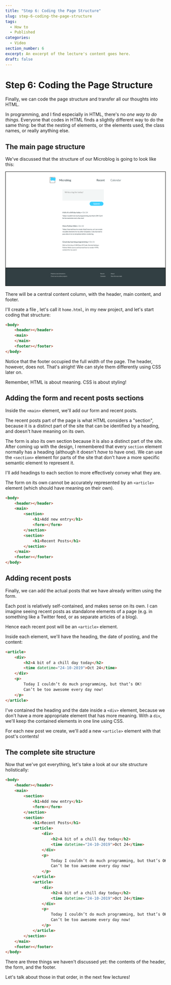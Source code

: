 ```yaml
---
title: "Step 6: Coding the Page Structure"
slug: step-6-coding-the-page-structure
tags:
  - How to
  - Published
categories:
  - Video
section_number: 6
excerpt: An excerpt of the lecture's content goes here.
draft: false
---
```


# Step 6: Coding the Page Structure

Finally, we can code the page structure and transfer all our thoughts into HTML.

In programming, and I find especially in HTML, there's no _one way to do things_. Everyone that codes in HTML finds a slightly different way to do the same thing: be that the nesting of elements, or the elements used, the class names, or really anything else.

## The main page structure

We've discussed that the structure of our Microblog is going to look like this:

![Final design of the microblog project](./assets/microblog-final-design.png)

There will be a central content column, with the header, main content, and footer.

I'll create a file , let's call it `home.html`, in my new project, and let's start coding that structure:

```html
<body>
    <header></header>
    <main>
    </main>
    <footer></footer>
</body>
```

Notice that the footer occupied the full width of the page. The header, however, does not. That's alright! We can style them differently using CSS later on.

Remember, HTML is about meaning. CSS is about styling!

## Adding the form and recent posts sections

Inside the `<main>` element, we'll add our form and recent posts.

The recent posts part of the page is what HTML considers a "section", because it is a distinct part of the site that can be identified by a heading, and doesn't have meaning on its own.

The form is also its own section because it is also a distinct part of the site. After coming up with the design, I remembered that every `section` element normally has a heading (although it doesn't _have_ to have one). We can use the `<section>` element for parts of the site that don't have a more specific semantic element to represent it.

I'll add headings to each section to more effectively convey what they are.

The form on its own cannot be accurately represented by an `<article>` element (which should have meaning on their own).

```html
<body>
    <header></header>
    <main>
        <section>
            <h1>Add new entry</h1>
            <form></form>
        </section>
        <section>
            <h1>Recent Posts</h1>
        </section>
    </main>
    <footer></footer>
</body>
```

## Adding recent posts

Finally, we can add the actual posts that we have already written using the form.

Each post is relatively self-contained, and makes sense on its own. I can imagine seeing recent posts as standalone elements of a page (e.g. in something like a Twitter feed, or as separate articles of a blog).

Hence each recent post will be an `<article>` element.

Inside each element, we'll have the heading, the date of posting, and the content:

```html
<article>
    <div>
        <h2>A bit of a chill day today</h2>
        <time datetime="24-10-2019">Oct 24</time>
    </div>
    <p>
        Today I couldn’t do much programming, but that’s OK!
        Can’t be too awesome every day now!
    </p>
</article>
```

I've contained the heading and the date inside a `<div>` element, because we don't have a more appropriate element that has more meaning. With a `div`, we'll keep the contained elements in one line using CSS.

For each new post we create, we'll add a new `<article>` element with that post's contents!

## The complete site structure

Now that we've got everything, let's take a look at our site structure holistically:

```html
<body>
    <header></header>
    <main>
        <section>
            <h1>Add new entry</h1>
            <form></form>
        </section>
        <section>
            <h1>Recent Posts</h1>
            <article>
                <div>
                    <h2>A bit of a chill day today</h2>
                    <time datetime="24-10-2019">Oct 24</time>
                </div>
                <p>
                    Today I couldn’t do much programming, but that’s OK!
                    Can’t be too awesome every day now!
                </p>
            </article>
            <article>
                <div>
                    <h2>A bit of a chill day today</h2>
                    <time datetime="24-10-2019">Oct 24</time>
                </div>
                <p>
                    Today I couldn’t do much programming, but that’s OK!
                    Can’t be too awesome every day now!
                </p>
            </article>
        </section>
    </main>
    <footer></footer>
</body>
```

There are three things we haven't discussed yet: the contents of the header, the form, and the footer.

Let's talk about those in that order, in the next few lectures!